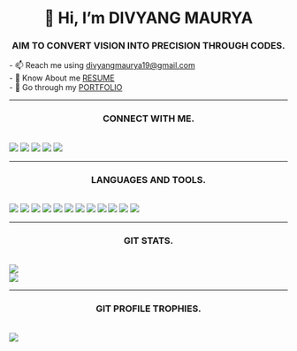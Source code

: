 <h1 align="center">👋 Hi, I’m DIVYANG MAURYA</h1>
<h3 align="center">AIM TO CONVERT VISION INTO PRECISION THROUGH CODES.</h3>
- 📫 Reach me using <a href="mailto:divyangmaurya19@gmail.com">divyangmaurya19@gmail.com</a><br>
- 👀 Know About me <a href="https://docs.google.com/document/d/1EEojoZ4WwhhduVb5l1X7zSww_WY2Ec36CBw4b253RtI/edit">RESUME</a><br>
- 📝 Go through my <a href="https://divyang-20.github.io/portfolio/">PORTFOLIO</a><br><hr>
<h3 align="center">CONNECT WITH ME.</h3><br>
<a href="https://www.codechef.com/users/divyangm_20"><img src="https://img.shields.io/badge/Codechef-%23B92B27.svg?&style=for-the-badge&logo=Codechef&logoColor=white"/></a>
<a href="https://codeforces.com/profile/divyang_20"><img src="https://img.shields.io/badge/Codeforces-445f9d?style=for-the-badge&logo=Codeforces&logoColor=white"/></a>
<a href="https://www.linkedin.com/in/divyang-maurya-188893202/"><img src="https://img.shields.io/badge/LinkedIn-0077B5?style=for-the-badge&logo=linkedin&logoColor=white"/></a>
<a href="https://www.instagram.com/yash_dmeniax/"><img src="https://img.shields.io/badge/Instagram-E4405F?style=for-the-badge&logo=instagram&logoColor=white"/></a>
<a href="https://twitter.com/divyang_maurya"><img src="https://img.shields.io/badge/Twitter-1DA1F2?style=for-the-badge&logo=twitter&logoColor=white"/></a><br><hr>
<h3 align="center">LANGUAGES AND TOOLS.</h3><br>
<a href="https://www.cprogramming.com/"><img src="https://img.shields.io/badge/C-00599C?style=for-the-badge&logo=c&logoColor=white"/></a>
<a href="https://www.w3schools.com/cpp/"><img src="https://img.shields.io/badge/C%2B%2B-00599C?style=for-the-badge&logo=c%2B%2B&logoColor=white"></a>
<a href="https://www.w3schools.com/css/"><img src="https://img.shields.io/badge/CSS-1572B6?style=for-the-badge&logo=css&logoColor=white"></a>
<a href="https://www.w3schools.com/java/"><img src="https://img.shields.io/badge/Java-ED8B00?style=for-the-badge&logo=java&logoColor=white"/></a>
<a href="https://www.w3schools.com/html/"><img src="https://img.shields.io/badge/HTML-E34F26?style=for-the-badge&logo=html&logoColor=white"/></a>
<a href="https://www.w3schools.com/js/"><img src="https://img.shields.io/badge/JavaScript-323330?style=for-the-badge&logo=javascript&logoColor=F7DF1E"/></a>
<a href="https://www.w3schools.com/php/"><img src="https://img.shields.io/badge/PHP-777BB4?style=for-the-badge&logo=php&logoColor=white"/></a>
<a href="https://www.python.org/"><img src="https://img.shields.io/badge/Python-FFD43B?style=for-the-badge&logo=python&logoColor=darkgreen"/></a>
<a href="https://www.mysql.com/"><img src="https://img.shields.io/badge/MySQL-F80000?style=for-the-badge&logo=oracle&logoColor=black"/></a>
<a href="https://reactjs.org/"><img src="https://img.shields.io/badge/React-20232A?style=for-the-badge&logo=react&logoColor=61DAFB"/></a>
<a href="https://www.djangoproject.com/"><img src="https://img.shields.io/badge/Django-092E20?style=for-the-badge&logo=django&logoColor=white"/></a>
<a href="https://nodejs.org/en/"><img src="https://img.shields.io/badge/Node.js-339933?style=for-the-badge&logo=nodedotjs&logoColor=white"/></a><br><hr>
<h3 align="center">GIT STATS.</h3><br>
<img src="https://github-readme-stats.vercel.app/api?username=divyang-20&amp;include_all_commits=true&amp;count_private=true&amp;show_icons=true&amp;line_height=20&amp;title_color=7A7ADB&amp;icon_color=2234AE&amp;text_color=D3D3D3&amp;bg_color=0,000000,130F40" style="max-width: 100%;"/><br>
<img src="https://github-readme-stats.vercel.app/api/top-langs?username=divyang-20&amp;show_icons=true&amp;locale=en&amp;layout=compact&amp;theme=chartreuse-dark" style="max-width: 100%;"/><br><hr>
<h3 align="center">GIT PROFILE TROPHIES.</h3><br>
<img src="https://github-profile-trophy.vercel.app/?username=divyang-20&amp;theme=juicyfresh&amp;no-bg=true" style="max-width: 100%;"/>
